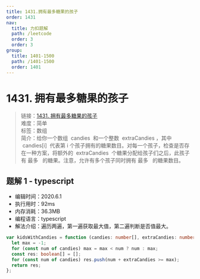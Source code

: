 ```yaml
---
title: 1431.拥有最多糖果的孩子
order: 1431
nav:
  title: 力扣题解
  path: /leetcode
  order: 3
  order: 3
group:
  title: 1401-1500
  path: /1401-1500
  order: 1401
---
```


# 1431. 拥有最多糖果的孩子

> 链接：[1431. 拥有最多糖果的孩子](https://leetcode-cn.com/problems/kids-with-the-greatest-number-of-candies/)  
> 难度：简单  
> 标签：数组  
> 简介：给你一个数组  candies  和一个整数  extraCandies ，其中  candies[i]  代表第 i 个孩子拥有的糖果数目。对每一个孩子，检查是否存在一种方案，将额外的  extraCandies  个糖果分配给孩子们之后，此孩子有 最多   的糖果。注意，允许有多个孩子同时拥有 最多   的糖果数目。

## 题解 1 - typescript

- 编辑时间：2020.6.1
- 执行用时：92ms
- 内存消耗：36.3MB
- 编程语言：typescript
- 解法介绍：遍历两遍，第一遍获取最大值，第二遍判断是否值最大。

```typescript
var kidsWithCandies = function (candies: number[], extraCandies: number): boolean[] {
  let max = -1;
  for (const num of candies) max = max < num ? num : max;
  const res: boolean[] = [];
  for (const num of candies) res.push(num + extraCandies >= max);
  return res;
};
```

